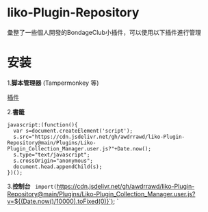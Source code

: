 # liko-Plugin-Repository
彙整了一些個人開發的BondageClub小插件，可以使用以下插件進行管理

# 安装
1.**脚本管理器** (Tampermonkey 等)

[插件](https://github.com/awdrrawd/liko-Plugin-Repository/raw/refs/heads/main/Plugins/Liko-Plugin_Collection_Manager.user.js)

2.**書籤**
```
javascript:(function(){
  var s=document.createElement('script');
  s.src="https://cdn.jsdelivr.net/gh/awdrrawd/liko-Plugin-Repository@main/Plugins/Liko-Plugin_Collection_Manager.user.js?"+Date.now();
  s.type="text/javascript";
  s.crossOrigin="anonymous";
  document.head.appendChild(s);
})();
```

3.**控制台**
`
import(`https://cdn.jsdelivr.net/gh/awdrrawd/liko-Plugin-Repository@main/Plugins/Liko-Plugin_Collection_Manager.user.js?v=${(Date.now()/10000).toFixed(0)}`);
`
